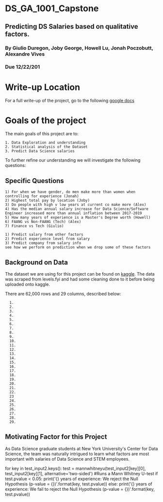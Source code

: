# DS_GA_1001_Capstone



## Predicting DS Salaries based on qualitative factors.
### By Giulio Duregon, Joby George, Howell Lu, Jonah Poczobutt, Alexandre Vives
### Due 12/22/201

# Write-up Location

For a full write-up of the project, go to the following [google docs](https://docs.google.com/document/d/1cNr9mMmF3b0EuZzc6ek0Cd8W22jxeAhYq-UoMxkGgTk/edit?usp=sharing)

# Goals of the project

The main goals of this project are to:

    1. Data Exploration and understanding
    2. Statistical analysis of the Dataset 
    3. Predict Data Science salaries
    
To further refine our understanding we will investigate the following questions:

## Specific Questions

    1) For when we have gender, do men make more than women when controlling for experience (Jonah)
    2) Highest total pay by location (Joby)
    3) Do people with high v low years at current co make more (Alex)
    4) Has the median annual salary increase for Data Science/Software Engineer increased more than annual inflation between 2017-2019
    5) How many years of experience is a Master's Degree worth (Howell)
    6) FAANG vs Non-FAANG (Tech) (Alex)
    7) Finance vs Tech (Giulio)

    1) Predict salary from other factors
    2) Predict experience level from salary
    3) Predict company from salary info
    see how we perform on prediction when we drop some of these factors


## Background on Data

The dataset we are using for this project can be found on [kaggle](https://www.kaggle.com/jackogozaly/data-science-and-stem-salaries). The data was scraped from levels.fyi and had some cleaning done to it before being uploaded onto kaggle.

There are 62,000 rows and 29 columns, described below:

      1.
      2.
      3.
      4.
      5.
      6.
      7.
      8.
      9.
      10.
      11.
      12.
      13.
      14.
      15.
      16.
      17.
      18.
      19.
      20.
      21.
      22.
      23
      24.
      25.
      26.
      27.
      28.
      29.
      
      
      

## Motivating Factor for this Project

As Data Science graduate students at New York University's Center for Data Science, the team was naturally intrigued to learn what factors are most important with salaries of Data Science and STEM employees. 


for key in test_input2.keys():
    test = mannwhitneyu(test_input2[key][0], test_input2[key][1], alternative='two-sided') #Runs a Mann Whitney U-test
    if test.pvalue < 0.05:
        print('{} years of experience: We reject the Null Hypothesis (p-value = {})'.format(key, test.pvalue))
    else:
        print('{} years of experience: We fail to reject the Null Hypothesis (p-value = {})'.format(key, test.pvalue))
